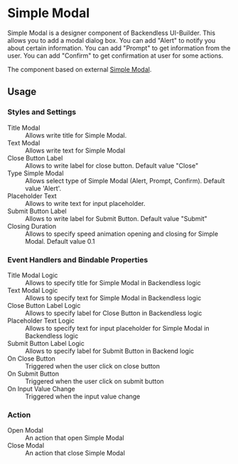 # Simple Modal

Simple Modal is a designer component of Backendless UI-Builder. This allows you to add a modal dialog box. You can add "Alert" to notify you about certain information. You can add "Prompt" to get information from the user. You can add "Confirm" to get confirmation at user for some actions.

The component based on external [Simple Modal](https://mui.com/material-ui/react-dialog/).
## Usage

### Styles and Settings

<dl>
<dt>Title Modal</dt>
<dd>Allows write title for Simple Modal.</dd>
<dt>Text Modal</dt>
<dd>Allows write text for Simple Modal</dd>
<dt>Close Button Label</dt>
<dd>Allows to write label for close button. Default value "Close"</dd>
<dt>Type Simple Modal</dt>
<dd>Allows select type of Simple Modal (Alert, Prompt, Confirm). Default value 'Alert'.</dd>
<dt>Placeholder Text</dt>
<dd>Allows to write text for input placeholder.</dd>
<dt>Submit Button Label</dt>
<dd>Allows to write label for Submit Button. Default value "Submit"</dd>
<dt>Closing Duration</dt>
<dd>Allows to specify speed animation opening and closing for Simple Modal. Default value 0.1</dd>
</dl>

### Event Handlers and Bindable Properties

<dl>
<dt>Title Modal Logic</dt>
<dd>Allows to specify title for Simple Modal in Backendless logic</dd>
<dt>Text Modal Logic</dt>
<dd>Allows to specify text for Simple Modal in Backendless logic</dt>
<dt>Close Button Label Logic</dt>
<dd>Allows to specify label for Close Button in Backendless logic</dd>
<dt>Placeholder Text Logic</dt>
<dd>Allows to specify text for input placeholder for Simple Modal in Backendless logic</dd>
<dt>Submit Button Label Logic</dt>
<dd>Allows to specify label for Submit Button in Backend logic</dd>
<dt>On Close Button</dt>
<dd>Triggered when the user click on close button </dd>
<dt>On Submit Button</dt>
<dd>Triggered when the user click on submit button</dd>
<dt>On Input Value Change</dt>
<dd>Triggered when the input value change</dd>
</dl>

### Action
<dl>
<dt>Open Modal</dt>
<dd>An action that open Simple Modal</dd>
<dt>Close Modal</dt>
<dd>An action that close Simple Modal</dd>
</dl>
